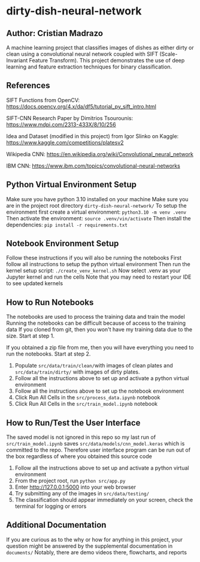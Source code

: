 # dirty-dish-neural-network
## Author: Cristian Madrazo

A machine learning project that classifies images of dishes as either dirty or clean using a convolutional neural 
network coupled with SIFT (Scale-Invariant Feature Transform). This project demonstrates the use of deep learning and 
feature extraction techniques for binary classification.

## References
SIFT Functions from OpenCV: https://docs.opencv.org/4.x/da/df5/tutorial_py_sift_intro.html

SIFT-CNN Research Paper by Dimitrios Tsourounis: https://www.mdpi.com/2313-433X/8/10/256

Idea and Dataset (modified in this project) from Igor Slinko on Kaggle: https://www.kaggle.com/competitions/platesv2

Wikipedia CNN: https://en.wikipedia.org/wiki/Convolutional_neural_network

IBM CNN: https://www.ibm.com/topics/convolutional-neural-networks

## Python Virtual Environment Setup
Make sure you have python 3.10 installed on your machine
Make sure you are in the project root directory `dirty-dish-neural-network/`
To setup the environment first create a virtual environment: `python3.10 -m venv .venv`
Then activate the environment: `source .venv/vin/activate`
Then install the dependencies: `pip install -r requirements.txt`


## Notebook Environment Setup
Follow these instructions if you will also be running the notebooks
First follow all instructions to setup the python virtual environment
Then run the kernel setup script:  `./create_venv_kernel.sh`
Now select .venv as your Jupyter kernel and run the cells
Note that you may need to restart your IDE to see updated kernels

## How to Run Notebooks
The notebooks are used to process the training data and train the model
Running the notebooks can be difficult because of access to the training data
If you cloned from git, then you won't have my training data due to the size. 
Start at step 1.

If you obtained a zip file from me, then you will have everything you need to run the notebooks. 
Start at step 2.

1. Populate `src/data/train/clean/`with images of clean plates and `src/data/train/dirty/` with images of dirty plates.
2. Follow all the instructions above to set up and activate a python virtual environment
3. Follow all the instructions above to set up the notebook environment
4. Click Run All Cells in the `src/process_data.ipynb` notebook
4. Click Run All Cells in the `src/train_model.ipynb` notebook

## How to Run/Test the User Interface
The saved model is not ignored in this repo so my last run of  `src/train_model.ipynb` 
saves `src/data/models/cnn_model.keras` which is committed to the repo.
Therefore user interface program can be run out of the box regardless of where you obtained this source code

1. Follow all the instructions above to set up and activate a python virtual environment
2. From the project root, run `python src/app.py`
3. Enter http://127.0.0.1:5000 into your web browser
4. Try submitting any of the images in `src/data/testing/`
5. The classification should appear immediately on your screen, check the terminal for logging or errors

## Additional Documentation
If you are curious as to the why or how for anything in this project, your question might be answered by 
the supplemental documentation in `documents/`
Notably, there are demo videos there, flowcharts, and reports
